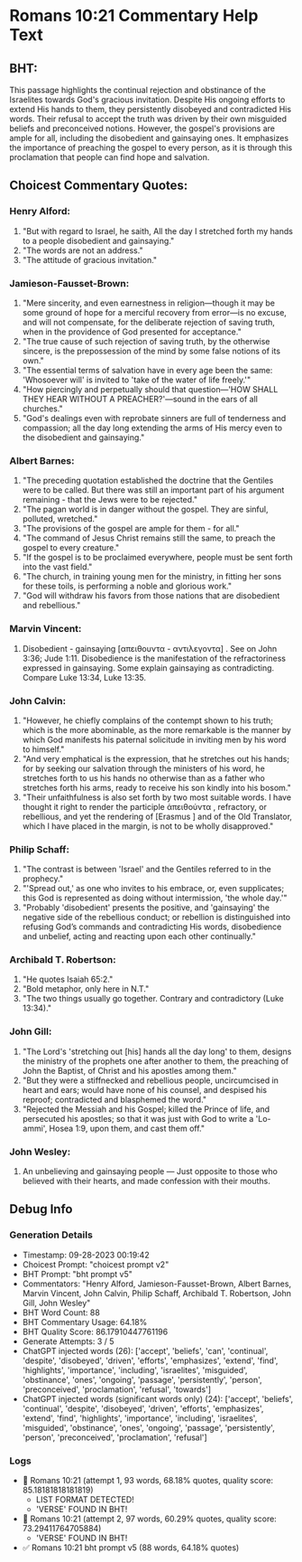 # Romans 10:21 Commentary Help Text

## BHT:
This passage highlights the continual rejection and obstinance of the Israelites towards God's gracious invitation. Despite His ongoing efforts to extend His hands to them, they persistently disobeyed and contradicted His words. Their refusal to accept the truth was driven by their own misguided beliefs and preconceived notions. However, the gospel's provisions are ample for all, including the disobedient and gainsaying ones. It emphasizes the importance of preaching the gospel to every person, as it is through this proclamation that people can find hope and salvation.

## Choicest Commentary Quotes:
### Henry Alford:
1. "But with regard to Israel, he saith, All the day I stretched forth my hands to a people disobedient and gainsaying."
2. "The words are not an address."
3. "The attitude of gracious invitation."

### Jamieson-Fausset-Brown:
1. "Mere sincerity, and even earnestness in religion—though it may be some ground of hope for a merciful recovery from error—is no excuse, and will not compensate, for the deliberate rejection of saving truth, when in the providence of God presented for acceptance."
2. "The true cause of such rejection of saving truth, by the otherwise sincere, is the prepossession of the mind by some false notions of its own."
3. "The essential terms of salvation have in every age been the same: 'Whosoever will' is invited to 'take of the water of life freely.'"
4. "How piercingly and perpetually should that question—'HOW SHALL THEY HEAR WITHOUT A PREACHER?'—sound in the ears of all churches."
5. "God's dealings even with reprobate sinners are full of tenderness and compassion; all the day long extending the arms of His mercy even to the disobedient and gainsaying."

### Albert Barnes:
1. "The preceding quotation established the doctrine that the Gentiles were to be called. But there was still an important part of his argument remaining - that the Jews were to be rejected."
2. "The pagan world is in danger without the gospel. They are sinful, polluted, wretched."
3. "The provisions of the gospel are ample for them - for all."
4. "The command of Jesus Christ remains still the same, to preach the gospel to every creature."
5. "If the gospel is to be proclaimed everywhere, people must be sent forth into the vast field."
6. "The church, in training young men for the ministry, in fitting her sons for these toils, is performing a noble and glorious work."
7. "God will withdraw his favors from those nations that are disobedient and rebellious."

### Marvin Vincent:
1. Disobedient - gainsaying [απειθουντα - αντιλεγοντα] . See on John 3:36; Jude 1:11. Disobedience is the manifestation of the refractoriness expressed in gainsaying. Some explain gainsaying as contradicting. Compare Luke 13:34, Luke 13:35. 

### John Calvin:
1. "However, he chiefly complains of the contempt shown to his truth; which is the more abominable, as the more remarkable is the manner by which God manifests his paternal solicitude in inviting men by his word to himself."
2. "And very emphatical is the expression, that he stretches out his hands; for by seeking our salvation through the ministers of his word, he stretches forth to us his hands no otherwise than as a father who stretches forth his arms, ready to receive his son kindly into his bosom."
3. "Their unfaithfulness is also set forth by two most suitable words. I have thought it right to render the participle ἀπειθούντα , refractory, or rebellious, and yet the rendering of [Erasmus ] and of the Old Translator, which I have placed in the margin, is not to be wholly disapproved."

### Philip Schaff:
1. "The contrast is between 'Israel' and the Gentiles referred to in the prophecy."
2. "'Spread out,' as one who invites to his embrace, or, even supplicates; this God is represented as doing without intermission, 'the whole day.'"
3. "Probably 'disobedient' presents the positive, and 'gainsaying' the negative side of the rebellious conduct; or rebellion is distinguished into refusing God’s commands and contradicting His words, disobedience and unbelief, acting and reacting upon each other continually."

### Archibald T. Robertson:
1. "He quotes Isaiah 65:2." 
2. "Bold metaphor, only here in N.T." 
3. "The two things usually go together. Contrary and contradictory (Luke 13:34)."

### John Gill:
1. "The Lord's 'stretching out [his] hands all the day long' to them, designs the ministry of the prophets one after another to them, the preaching of John the Baptist, of Christ and his apostles among them."
2. "But they were a stiffnecked and rebellious people, uncircumcised in heart and ears; would have none of his counsel, and despised his reproof; contradicted and blasphemed the word."
3. "Rejected the Messiah and his Gospel; killed the Prince of life, and persecuted his apostles; so that it was just with God to write a 'Lo-ammi', Hosea 1:9, upon them, and cast them off."

### John Wesley:
1. An unbelieving and gainsaying people — Just opposite to those who believed with their hearts, and made confession with their mouths.


## Debug Info
### Generation Details
- Timestamp: 09-28-2023 00:19:42
- Choicest Prompt: "choicest prompt v2"
- BHT Prompt: "bht prompt v5"
- Commentators: "Henry Alford, Jamieson-Fausset-Brown, Albert Barnes, Marvin Vincent, John Calvin, Philip Schaff, Archibald T. Robertson, John Gill, John Wesley"
- BHT Word Count: 88
- BHT Commentary Usage: 64.18%
- BHT Quality Score: 86.17910447761196
- Generate Attempts: 3 / 5
- ChatGPT injected words (26):
	['accept', 'beliefs', 'can', 'continual', 'despite', 'disobeyed', 'driven', 'efforts', 'emphasizes', 'extend', 'find', 'highlights', 'importance', 'including', 'israelites', 'misguided', 'obstinance', 'ones', 'ongoing', 'passage', 'persistently', 'person', 'preconceived', 'proclamation', 'refusal', 'towards']
- ChatGPT injected words (significant words only) (24):
	['accept', 'beliefs', 'continual', 'despite', 'disobeyed', 'driven', 'efforts', 'emphasizes', 'extend', 'find', 'highlights', 'importance', 'including', 'israelites', 'misguided', 'obstinance', 'ones', 'ongoing', 'passage', 'persistently', 'person', 'preconceived', 'proclamation', 'refusal']

### Logs
- 🔄 Romans 10:21 (attempt 1, 93 words, 68.18% quotes, quality score: 85.18181818181819) 
	- LIST FORMAT DETECTED! 
	- 'VERSE' FOUND IN BHT!
- 🔄 Romans 10:21 (attempt 2, 97 words, 60.29% quotes, quality score: 73.29411764705884) 
	- 'VERSE' FOUND IN BHT!
- ✅ Romans 10:21 bht prompt v5 (88 words, 64.18% quotes)